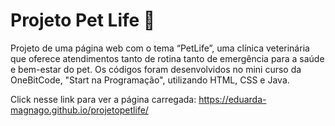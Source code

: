 # Projeto Pet Life 🦦
Projeto de uma página web com o tema “PetLife”, uma clínica veterinária que oferece atendimentos tanto de rotina tanto de emergência para a saúde e bem-estar do pet. Os códigos foram desenvolvidos no mini curso da OneBitCode, "Start na Programação", utilizando HTML, CSS e Java.

Click nesse link para ver a página carregada: https://eduarda-magnago.github.io/projetopetlife/
